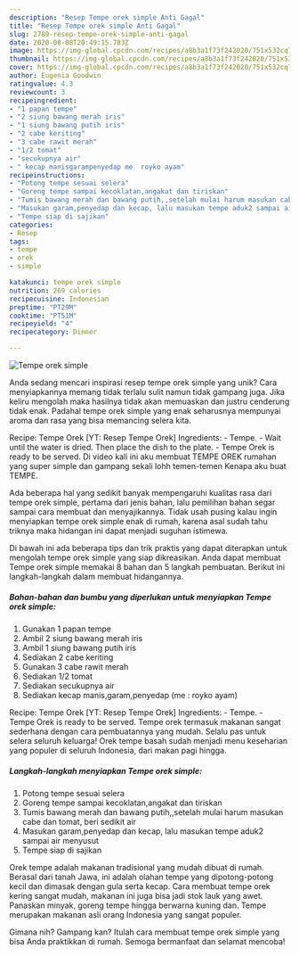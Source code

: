 ```yaml
---
description: "Resep Tempe orek simple Anti Gagal"
title: "Resep Tempe orek simple Anti Gagal"
slug: 2789-resep-tempe-orek-simple-anti-gagal
date: 2020-08-08T20:49:15.783Z
image: https://img-global.cpcdn.com/recipes/a8b3a1f73f242020/751x532cq70/tempe-orek-simple-foto-resep-utama.jpg
thumbnail: https://img-global.cpcdn.com/recipes/a8b3a1f73f242020/751x532cq70/tempe-orek-simple-foto-resep-utama.jpg
cover: https://img-global.cpcdn.com/recipes/a8b3a1f73f242020/751x532cq70/tempe-orek-simple-foto-resep-utama.jpg
author: Eugenia Goodwin
ratingvalue: 4.3
reviewcount: 3
recipeingredient:
- "1 papan tempe"
- "2 siung bawang merah iris"
- "1 siung bawang putih iris"
- "2 cabe keriting"
- "3 cabe rawit merah"
- "1/2 tomat"
- "secukupnya air"
- " kecap manisgarampenyedap me  royko ayam"
recipeinstructions:
- "Potong tempe sesuai selera"
- "Goreng tempe sampai kecoklatan,angakat dan tiriskan"
- "Tumis bawang merah dan bawang putih,,setelah mulai harum masukan cabe dan tomat, beri sedikit air"
- "Masukan garam,penyedap dan kecap, lalu masukan tempe aduk2 sampai air menyusut"
- "Tempe siap di sajikan"
categories:
- Resep
tags:
- tempe
- orek
- simple

katakunci: tempe orek simple 
nutrition: 269 calories
recipecuisine: Indonesian
preptime: "PT29M"
cooktime: "PT51M"
recipeyield: "4"
recipecategory: Dinner

---
```



![Tempe orek simple](https://img-global.cpcdn.com/recipes/a8b3a1f73f242020/751x532cq70/tempe-orek-simple-foto-resep-utama.jpg)

Anda sedang mencari inspirasi resep tempe orek simple yang unik? Cara menyiapkannya memang tidak terlalu sulit namun tidak gampang juga. Jika keliru mengolah maka hasilnya tidak akan memuaskan dan justru cenderung tidak enak. Padahal tempe orek simple yang enak seharusnya mempunyai aroma dan rasa yang bisa memancing selera kita.

Recipe: Tempe Orek [YT: Resep Tempe Orek] Ingredients: - Tempe. - Wait until the water is dried. Then place the dish to the plate. - Tempe Orek is ready to be served. Di video kali ini aku membuat TEMPE OREK rumahan yang super simple dan gampang sekali lohh temen-temen Kenapa aku buat TEMPE.

Ada beberapa hal yang sedikit banyak mempengaruhi kualitas rasa dari tempe orek simple, pertama dari jenis bahan, lalu pemilihan bahan segar sampai cara membuat dan menyajikannya. Tidak usah pusing kalau ingin menyiapkan tempe orek simple enak di rumah, karena asal sudah tahu triknya maka hidangan ini dapat menjadi suguhan istimewa.


Di bawah ini ada beberapa tips dan trik praktis yang dapat diterapkan untuk mengolah tempe orek simple yang siap dikreasikan. Anda dapat membuat Tempe orek simple memakai 8 bahan dan 5 langkah pembuatan. Berikut ini langkah-langkah dalam membuat hidangannya.

<!--inarticleads1-->

##### Bahan-bahan dan bumbu yang diperlukan untuk menyiapkan Tempe orek simple:

1. Gunakan 1 papan tempe
1. Ambil 2 siung bawang merah iris
1. Ambil 1 siung bawang putih iris
1. Sediakan 2 cabe keriting
1. Gunakan 3 cabe rawit merah
1. Sediakan 1/2 tomat
1. Sediakan secukupnya air
1. Sediakan  kecap manis,garam,penyedap (me : royko ayam)


Recipe: Tempe Orek [YT: Resep Tempe Orek] Ingredients: - Tempe. - Tempe Orek is ready to be served. Tempe orek termasuk makanan sangat sederhana dengan cara pembuatannya yang mudah. Selalu pas untuk selera seluruh keluarga! Orek tempe basah sudah menjadi menu keseharian yang populer di seluruh Indonesia, dari makan pagi hingga. 

<!--inarticleads2-->

##### Langkah-langkah menyiapkan Tempe orek simple:

1. Potong tempe sesuai selera
1. Goreng tempe sampai kecoklatan,angakat dan tiriskan
1. Tumis bawang merah dan bawang putih,,setelah mulai harum masukan cabe dan tomat, beri sedikit air
1. Masukan garam,penyedap dan kecap, lalu masukan tempe aduk2 sampai air menyusut
1. Tempe siap di sajikan


Orek tempe adalah makanan tradisional yang mudah dibuat di rumah. Berasal dari tanah Jawa, ini adalah olahan tempe yang dipotong-potong kecil dan dimasak dengan gula serta kecap. Cara membuat tempe orek kering sangat mudah, makanan ini juga bisa jadi stok lauk yang awet. Panaskan minyak, goreng tempe hingga berwarna kuning dan. Tempe merupakan makanan asli orang Indonesia yang sangat populer. 

Gimana nih? Gampang kan? Itulah cara membuat tempe orek simple yang bisa Anda praktikkan di rumah. Semoga bermanfaat dan selamat mencoba!

